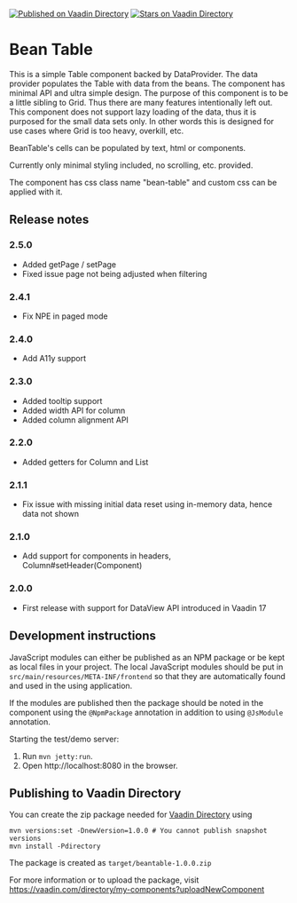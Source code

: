 [![Published on Vaadin  Directory](https://img.shields.io/badge/Vaadin%20Directory-published-00b4f0.svg)](https://https://vaadin.com/directory/component/beantable)
[![Stars on Vaadin Directory](https://img.shields.io/vaadin-directory/star/beantable.svg)](https://https://vaadin.com/directory/component/beantable)

# Bean Table

This is a simple Table component backed by DataProvider. The data provider populates the Table with data from the beans. The component has minimal API and ultra simple design. The purpose of this component is to be a little sibling to Grid. Thus there are many features intentionally left out. This component does not support lazy loading of the data, thus it is purposed for the small data sets only. In other words this is designed for use cases where Grid is too heavy, overkill, etc.

BeanTable's cells can be populated by text, html or components.

Currently only minimal styling included, no scrolling, etc. provided.

The component has css class name "bean-table" and custom css can be applied with it.

## Release notes

### 2.5.0
- Added getPage / setPage
- Fixed issue page not being adjusted when filtering

### 2.4.1
- Fix NPE in paged mode
 
### 2.4.0
- Add A11y support

### 2.3.0
- Added tooltip support
- Added width API for column
- Added column alignment API

### 2.2.0
- Added getters for Column and List<Column>

### 2.1.1
- Fix issue with missing initial data reset using in-memory data, hence data not shown

### 2.1.0
- Add support for components in headers, Column#setHeader(Component)

### 2.0.0 
- First release with support for DataView API introduced in Vaadin 17

## Development instructions

JavaScript modules can either be published as an NPM package or be kept as local 
files in your project. The local JavaScript modules should be put in 
`src/main/resources/META-INF/frontend` so that they are automatically found and 
used in the using application.

If the modules are published then the package should be noted in the component 
using the `@NpmPackage` annotation in addition to using `@JsModule` annotation.


Starting the test/demo server:
1. Run `mvn jetty:run`.
2. Open http://localhost:8080 in the browser.

## Publishing to Vaadin Directory

You can create the zip package needed for [Vaadin Directory](https://vaadin.com/directory/) using
```
mvn versions:set -DnewVersion=1.0.0 # You cannot publish snapshot versions 
mvn install -Pdirectory
```

The package is created as `target/beantable-1.0.0.zip`

For more information or to upload the package, visit https://vaadin.com/directory/my-components?uploadNewComponent
